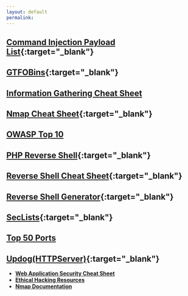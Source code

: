 ```yaml
---
layout: default
permalink:
---
```

## [Command Injection Payload List](https://github.com/payloadbox/command-injection-payload-list){:target="_blank"}

## [GTFOBins](https://gtfobins.github.io/){:target="_blank"}

## [Information Gathering Cheat Sheet](/Information-Gathering-Cheat-Sheet/) 

## [Nmap Cheat Sheet](https://highon.coffee/blog/nmap-cheat-sheet/){:target="_blank"}

## [OWASP Top 10](/OWASP-Top-Ten/)

## [PHP Reverse Shell](https://pentestmonkey.net/tag/php){:target="_blank"}

## [Reverse Shell Cheat Sheet](https://swisskyrepo.github.io/InternalAllTheThings/cheatsheets/shell-reverse-cheatsheet/){:target="_blank"}

## [Reverse Shell Generator](https://www.revshells.com/){:target="_blank"}

## [SecLists](https://github.com/danielmiessler/SecLists){:target="_blank"}

## [Top 50 Ports](/Port-List/)

## [Updog(HTTPServer)](https://github.com/sc0tfree/updog){:target="_blank"}



<ul class="resource-list">
  <li>
    <a href="https://github.com/OWASP/CheatSheetSeries" target="_blank"><b>Web Application Security Cheat Sheet</b></a>
  </li>
  <li>
    <a href="https://drive.google.com/drive/folders/11_WVbcLFqwkagS7vjpNMrRFEaLbmo7d2" target="_blank"><b>Ethical Hacking Resources</b></a>
  </li>
  <li>
    <a href="https://nmap.org/docs.html" target="_blank"><b>Nmap Documentation</b></a>
  </li>
  </ul>